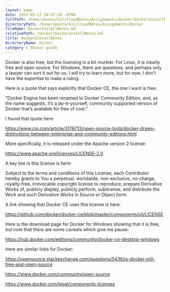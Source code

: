 ```yaml
---
layout: page
date: 2023-05-17 10:47:29 -0700
fullPath: /home/ubuntu/Git/CloudNotes/Assignments/Docker/DockerInstallNotes.md
directoryPath: /home/ubuntu/Git/CloudNotes/Assignments/Docker
fileName: DockerInstallNotes.md
relativePath: /Docker/DockerInstallNotes.md
title: DockerInstallNotes
directoryName: Docker
category : docker-guide
---
```



Docker is also free, but the licensing is a bit murkier. For Linux, it is clearly free and open source. For Windows, there are questions, and perhaps only a lawyer can sort it out for us. I will try to learn more, but for now, I don't have the expertise to make a ruling.


Here is a quote that says explicitly that Docker CE, the one I want is free:


"Docker Engine has been renamed to Docker Community Edition, and, as the name suggests, it’s a do-it-yourself, community supported version of Docker that’s available for free of cost."


I found that quote here:


https://www.cio.com/article/3176713/open-source-tools/docker-draws-distinctions-between-enterprise-and-community-editions.html


More specifically, it is released under the Apache version 2 license:


https://www.apache.org/licenses/LICENSE-2.0


A key line is this license is here:


Subject to the terms and conditions of this License, each Contributor hereby grants to You a perpetual, worldwide, non-exclusive, no-charge, royalty-free, irrevocable copyright license to reproduce, prepare Derivative Works of, publicly display, publicly perform, sublicense, and distribute the Work and such Derivative Works in Source or Object form.


A link showing that Docker CE uses this license is here:


https://github.com/docker/docker-ce/blob/master/components/cli/LICENSE


Here is the download page for Docker for Windows showing that it is free, but note that there are some caveats which give me pause:


https://hub.docker.com/editions/community/docker-ce-desktop-windows


Here are similar links for Docker:


https://opensource.stackexchange.com/questions/5436/is-docker-still-free-and-open-source

https://www.docker.com/community/open-source

https://www.docker.com/legal/components-licenses
